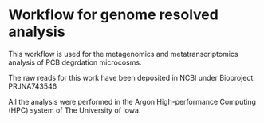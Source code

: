 # Workflow for genome resolved analysis

This workflow is used for the metagenomics and metatranscriptomics analysis of PCB degrdation microcosms.

  The raw reads for this work have been deposited in NCBI under Bioproject: PRJNA743546
  
  All the analysis were performed in the Argon High-performance Computing (HPC) system of The University of Iowa.
